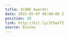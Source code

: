 ```yaml
---
title: SCORE Awards!
date: 2015-05-07 00:00:00 Z
position: 29
link: http://bit.ly/1FSwVfZ
source: Bisnow
---
```


